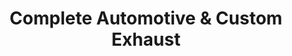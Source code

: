 ---
title: "Complete Automotive & Custom Exhaust"
url: /saint-peters/complete-automotive-and-custom-exhaust/
shop: car repair
---